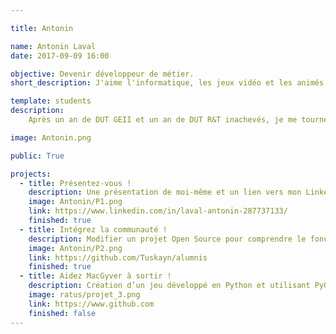 ```yaml
---

title: Antonin

name: Antonin Laval
date: 2017-09-09 16:00

objective: Devenir développeur de métier.
short_description: J'aime l'informatique, les jeux vidéo et les animés japonais.

template: students
description:
    Après un an de DUT GEII et un an de DUT R&T inachevés, je me tourne vers ma passion qu'est le dévelloppement pour en faire mon métier.

image: Antonin.png

public: True

projects:
  - title: Présentez-vous !
    description: Une présentation de moi-même et un lien vers mon LinkedIn.
    image: Antonin/P1.png
    link: https://www.linkedin.com/in/laval-antonin-287737133/
    finished: true
  - title: Intégrez la communauté !
    description: Modifier un projet Open Source pour comprendre le fonctionnement de Git, de Github et des pull requests. 
    image: Antonin/P2.png
    link: https://github.com/Tuskayn/alumnis
    finished: true
  - title: Aidez MacGyver à sortir !
    description: Création d’un jeu développé en Python et utilisant PyGame.
    image: ratus/projet_3.png
    link: https://www.github.com
    finished: false
---
```

